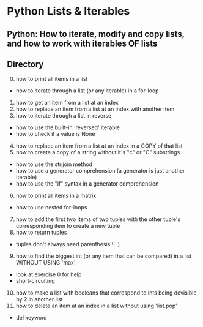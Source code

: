 # Python Lists & Iterables
## Python: How to iterate, modify and copy lists, and how to work with iterables OF lists
## Directory
0. how to print all items in a list
- how to iterate through a list (or any iterable) in a for-loop
1. how to get an item from a list at an index
2. how to replace an item from a list at an index with another item
3. how to iterate through a list in reverse
- how to use the built-in 'reversed' iterable
- how to check if a value is None
4. how to replace an item from a list at an index in a COPY of that list
5. how to create a copy of a string without it's "c" or "C" substrings
- how to use the str.join method
- how to use a generator comprehension (a generator is just another iterable)
- how to use the "if" syntax in a generator comprehension
6. how to print all items in a matrix
- how to use nested for-loops
7. how to add the first two items of two tuples with the other tuple's corresponding item to create a new tuple
8. how to return tuples
- tuples don't always need parenthesis!!! :)
9. how to find the biggest int (or any item that can be compared) in a list WITHOUT USING 'max'
- look at exercise 0 for help
- short-circuiting
10. how to make a list with booleans that correspond to ints being devisible by 2 in another list
11. how to delete an item at an index in a list without using 'list.pop'
- del keyword
